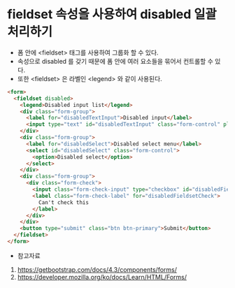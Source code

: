 # fieldset 속성을 사용하여 disabled 일괄 처리하기
* 폼 안에 \<fieldset\> 태그를 사용하여 그룹화 할 수 있다.
* 속성으로 disabled 를 갖기 때문에 폼 안에 여러 요소들을 묶어서 컨트롤할 수 있다.
* 또한 \<fieldset\> 은 라벨인 \<legend\> 와 같이 사용된다.
```html
<form>
  <fieldset disabled>
    <legend>Disabled input list</legend>
    <div class="form-group">
      <label for="disabledTextInput">Disabled input</label>
      <input type="text" id="disabledTextInput" class="form-control" placeholder="Disabled input">
    </div>
    <div class="form-group">
      <label for="disabledSelect">Disabled select menu</label>
      <select id="disabledSelect" class="form-control">
        <option>Disabled select</option>
      </select>
    </div>
    <div class="form-group">
      <div class="form-check">
        <input class="form-check-input" type="checkbox" id="disabledFieldsetCheck" disabled>
        <label class="form-check-label" for="disabledFieldsetCheck">
          Can't check this
        </label>
      </div>
    </div>
    <button type="submit" class="btn btn-primary">Submit</button>
  </fieldset>
</form>
```
* 참고자료
1. https://getbootstrap.com/docs/4.3/components/forms/
2. https://developer.mozilla.org/ko/docs/Learn/HTML/Forms/
